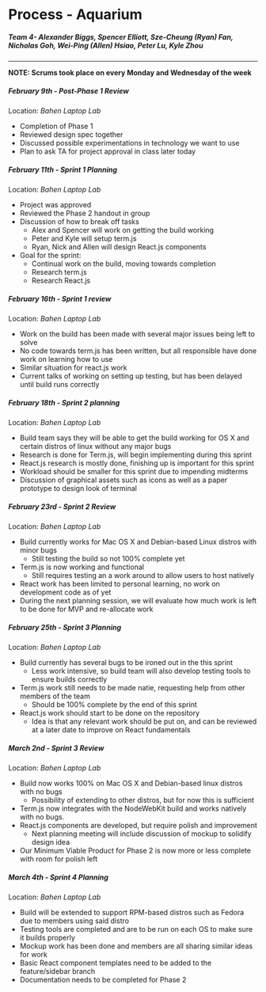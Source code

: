 # Process - Aquarium
##### Team 4- Alexander Biggs, Spencer Elliott, Sze-Cheung (Ryan) Fan, Nicholas Goh, Wei-Ping (Allen) Hsiao, Peter Lu, Kyle Zhou
--------
**NOTE: Scrums took place on every Monday and Wednesday of the week**

##### February 9th - Post-Phase 1 Review
Location: _Bahen Laptop Lab_

- Completion of Phase 1 
- Reviewed design spec together
- Discussed possible experimentations in technology we want to use
- Plan to ask TA for project approval in class later today


##### February 11th - Sprint 1 Planning
Location: _Bahen Laptop Lab_

- Project was approved
- Reviewed the Phase 2 handout in group
- Discussion of how to break off tasks
	- Alex and Spencer will work on getting the build working
	- Peter and Kyle will setup term.js
	- Ryan, Nick and Allen will design React.js components
- Goal for the sprint: 
	- Continual work on the build, moving towards completion
	- Research term.js
	- Research React.js 
	
##### February 16th - Sprint 1 review
Location: _Bahen Laptop Lab_

- Work on the build has been made with several major issues being left to solve
- No code towards term.js has been written, but all responsible have done work on learning how to use
- Similar situation for react.js work
- Current talks of working on setting up testing, but has been delayed until build runs correctly

##### February 18th - Sprint 2 planning
Location: _Bahen Laptop Lab_

- Build team says they will be able to get the build working for OS X and certain distros of linux without any major bugs
- Research is done for Term.js, will begin implementing during this sprint
- React.js research is mostly done, finishing up is important for this sprint
- Workload should be smaller for this sprint due to impending midterms
- Discussion of graphical assets such as icons as well as a paper prototype to design look of terminal

##### February 23rd - Sprint 2 Review
Location: _Bahen Laptop Lab_

- Build currently works for Mac OS X and Debian-based Linux distros with minor bugs
	- Still testing the build so not 100% complete yet
- Term.js is now working and functional
	- Still requires testing an a work around to allow users to host natively
- React work has been limited to personal learning, no work on development code as of yet
- During the next planning session, we will evaluate how much work is left to be done for MVP and re-allocate work

##### February 25th - Sprint 3 Planning
Location: _Bahen Laptop Lab_

- Build currently has several bugs to be ironed out in the this sprint
	- Less work intensive, so build team will also develop testing tools to ensure builds correctly
- Term.js work still needs to be made natie, requesting help from other members of the team
	- Should be 100% complete by the end of this sprint
- React.js work should start to be done on the repository
	- Idea is that any relevant work should be put on, and can be reviewed at a later date to improve on React fundamentals  

##### March 2nd - Sprint 3 Review
Location: _Bahen Laptop Lab_

- Build now works 100% on Mac OS X and Debian-based linux distros with no bugs
	- Possibility of extending to other distros, but for now this is sufficient
- Term.js now integrates with the NodeWebKit build and works natively with no bugs.
- React.js components are developed, but require polish and improvement
	- Next planning meeting will include discussion of mockup to solidify design idea 
- Our Minimum Viable Product for Phase 2 is now more or less complete with room for polish left

##### March 4th - Sprint 4 Planning
Location: _Bahen Laptop Lab_

- Build will be extended to support RPM-based distros such as Fedora due to members using said distro
- Testing tools are completed and are to be run on each OS to make sure it builds properly
- Mockup work has been done and members are all sharing similar ideas for work
- Basic React component templates need to be added to the feature/sidebar branch
- Documentation needs to be completed for Phase 2